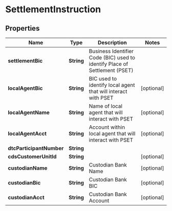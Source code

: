 # SettlementInstruction

## Properties
Name | Type | Description | Notes
------------ | ------------- | ------------- | -------------
**settlementBic** | **String** | Business Identifier Code (BIC) used to identify Place of Settlement (PSET) | 
**localAgentBic** | **String** | BIC used to identify local agent that will interact with PSET |  [optional]
**localAgentName** | **String** | Name of local agent that will interact with PSET |  [optional]
**localAgentAcct** | **String** | Account within local agent that will interact with PSET |  [optional]
**dtcParticipantNumber** | **String** |  | 
**cdsCustomerUnitId** | **String** |  |  [optional]
**custodianName** | **String** | Custodian Bank Name |  [optional]
**custodianBic** | **String** | Custodian Bank BIC |  [optional]
**custodianAcct** | **String** | Custodian Bank Account |  [optional]
